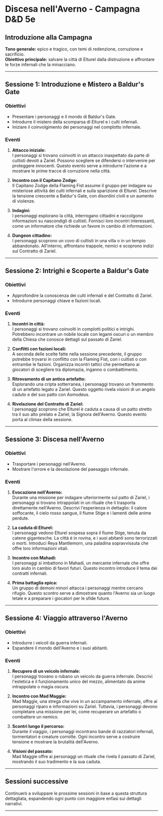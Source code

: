 
# Discesa nell'Averno - Campagna D&D 5e

## Introduzione alla Campagna
**Tono generale:** epico e tragico, con temi di redenzione, corruzione e sacrificio.  
**Obiettivo principale:** salvare la città di Elturel dalla distruzione e affrontare le forze infernali che la minacciano.

---

## Sessione 1: Introduzione e Mistero a Baldur's Gate

### Obiettivi
- Presentare i personaggi e il mondo di Baldur's Gate.  
- Introdurre il mistero della scomparsa di Elturel e i culti infernali.  
- Iniziare il coinvolgimento dei personaggi nel complotto infernale.  

### Eventi
1. **Attacco iniziale:**  
   I personaggi si trovano coinvolti in un attacco inaspettato da parte di cultisti devoti a Zariel. Possono scegliere se difendersi o intervenire per proteggere innocenti. Questo evento serve a introdurre l'azione e a mostrare le prime tracce di corruzione nella città.  

2. **Incontro con il Capitano Zodge:**  
   Il Capitano Zodge della Flaming Fist assume il gruppo per indagare su misteriose attività dei culti infernali e sulla sparizione di Elturel. Descrive la tensione crescente a Baldur's Gate, con disordini civili e un aumento di violenze.  

3. **Indagini:**  
   I personaggi esplorano la città, interrogano cittadini e raccolgono informazioni su nascondigli di cultisti. Fornisci loro incontri interessanti, come un informatore che richiede un favore in cambio di informazioni.  

4. **Dungeon cittadino:**  
   I personaggi scoprono un covo di cultisti in una villa o in un tempio abbandonato. All'interno, affrontano trappole, nemici e scoprono indizi sul Contratto di Zariel.  

---

## Sessione 2: Intrighi e Scoperte a Baldur's Gate

### Obiettivi
- Approfondire la conoscenza dei culti infernali e del Contratto di Zariel.  
- Introdurre personaggi chiave e fazioni locali.  

### Eventi
1. **Incontri in città:**  
   I personaggi si trovano coinvolti in complotti politici e intrighi. Potrebbero incontrare un nobile locale con legami oscuri o un membro della Chiesa che conosce dettagli sul passato di Zariel.  

2. **Conflitti con fazioni locali:**  
   A seconda delle scelte fatte nella sessione precedente, il gruppo potrebbe trovarsi in conflitto con la Flaming Fist, con i cultisti o con entrambe le fazioni. Organizza incontri tattici che permettano ai giocatori di scegliere tra diplomazia, inganno o combattimento.  

3. **Ritrovamento di un antico artefatto:**  
   Esplorando una cripta sotterranea, i personaggi trovano un frammento di un artefatto legato a Zariel. Questo oggetto rivela visioni di un angelo caduto e del suo patto con Asmodeus.  

4. **Rivelazione del Contratto di Zariel:**  
   I personaggi scoprono che Elturel è caduta a causa di un patto stretto tra il suo alto prelato e Zariel, la Signora dell'Averno. Questo evento porta al climax della sessione.  

---

## Sessione 3: Discesa nell'Averno

### Obiettivi
- Trasportare i personaggi nell'Averno.  
- Mostrare l'orrore e la desolazione del paesaggio infernale.  

### Eventi
1. **Evocazione nell'Averno:**  
   Durante una missione per indagare ulteriormente sul patto di Zariel, i personaggi si trovano intrappolati in un rituale che li trasporta direttamente nell'Averno. Descrivi l'esperienza in dettaglio: il calore soffocante, il cielo rosso sangue, il fiume Stige e i lamenti delle anime perdute.  

2. **La caduta di Elturel:**  
   I personaggi vedono Elturel sospesa sopra il fiume Stige, tenuta da catene gigantesche. La città è in rovina, e i suoi abitanti sono terrorizzati o morti. Introduci Reya Mantlemorn, una paladina sopravvissuta che offre loro informazioni vitali.  

3. **Incontro con Mahadi:**  
   I personaggi si imbattono in Mahadi, un mercante infernale che offre loro aiuto in cambio di favori futuri. Questo incontro introduce il tema dei contratti infernali.  

4. **Prima battaglia epica:**  
   Un gruppo di demoni minori attacca i personaggi mentre cercano rifugio. Questo scontro serve a dimostrare quanto l'Averno sia un luogo letale e a preparare i giocatori per le sfide future.  

---

## Sessione 4: Viaggio attraverso l'Averno

### Obiettivi
- Introdurre i veicoli da guerra infernali.  
- Espandere il mondo dell'Averno e i suoi abitanti.  

### Eventi
1. **Recupero di un veicolo infernale:**  
   I personaggi trovano o rubano un veicolo da guerra infernale. Descrivi l'estetica e il funzionamento unico del mezzo, alimentato da anime intrappolate o magia oscura.  

2. **Incontro con Mad Maggie:**  
   Mad Maggie, una strega che vive in un accampamento infernale, offre ai personaggi riparo e informazioni su Zariel. Tuttavia, i personaggi devono completare una missione per lei, come recuperare un artefatto o combattere un nemico.  

3. **Scontri lungo il percorso:**  
   Durante il viaggio, i personaggi incontrano bande di razziatori infernali, tormentatori e creature corrotte. Ogni incontro serve a costruire tensione e mostrare la brutalità dell'Averno.  

4. **Visioni del passato:**  
   Mad Maggie offre ai personaggi un rituale che rivela il passato di Zariel, mostrando il suo tradimento e la sua caduta.  

---

## Sessioni successive
Continuerò a sviluppare le prossime sessioni in base a questa struttura dettagliata, espandendo ogni punto con maggiore enfasi sui dettagli narrativi.  

---

